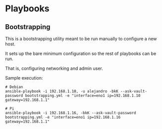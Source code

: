 # Playbooks

## Bootstrapping

This is a bootstrapping utility meant to be run manually to configure a new host.

It sets up the bare minimum configuration so the rest of playbooks can be run.

That is, configuring networking and admin user.

Sample execution:
```shell
# Debian
ansible-playbook -i 192.168.1.10, -u alejandro -bkK --ask-vault-password bootstrapping.yml -e "interface=eno1 ip=192.168.1.10 gateway=192.168.1.1"

# Pi
ansible-playbook -i 192.168.1.16, -bkK --ask-vault-password bootstrapping.yml -e "interface=eno1 ip=192.168.1.16 gateway=192.168.1.1"
```



